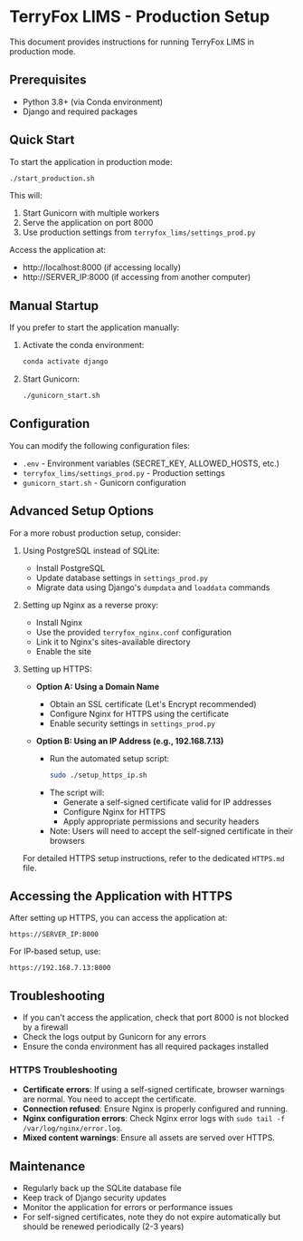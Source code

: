 # TerryFox LIMS - Production Setup

This document provides instructions for running TerryFox LIMS in production mode.

## Prerequisites

- Python 3.8+ (via Conda environment)
- Django and required packages

## Quick Start

To start the application in production mode:

```bash
./start_production.sh
```

This will:
1. Start Gunicorn with multiple workers
2. Serve the application on port 8000
3. Use production settings from `terryfox_lims/settings_prod.py`

Access the application at:
- http://localhost:8000 (if accessing locally)
- http://SERVER_IP:8000 (if accessing from another computer)

## Manual Startup

If you prefer to start the application manually:

1. Activate the conda environment:
   ```bash
   conda activate django
   ```

2. Start Gunicorn:
   ```bash
   ./gunicorn_start.sh
   ```

## Configuration

You can modify the following configuration files:

- `.env` - Environment variables (SECRET_KEY, ALLOWED_HOSTS, etc.)
- `terryfox_lims/settings_prod.py` - Production settings
- `gunicorn_start.sh` - Gunicorn configuration

## Advanced Setup Options

For a more robust production setup, consider:

1. Using PostgreSQL instead of SQLite:
   - Install PostgreSQL
   - Update database settings in `settings_prod.py`
   - Migrate data using Django's `dumpdata` and `loaddata` commands

2. Setting up Nginx as a reverse proxy:
   - Install Nginx
   - Use the provided `terryfox_nginx.conf` configuration
   - Link it to Nginx's sites-available directory
   - Enable the site

3. Setting up HTTPS:
   - **Option A: Using a Domain Name**
     - Obtain an SSL certificate (Let's Encrypt recommended)
     - Configure Nginx for HTTPS using the certificate
     - Enable security settings in `settings_prod.py`
     
   - **Option B: Using an IP Address (e.g., 192.168.7.13)**
     - Run the automated setup script:
       ```bash
       sudo ./setup_https_ip.sh
       ```
     - The script will:
       - Generate a self-signed certificate valid for IP addresses
       - Configure Nginx for HTTPS
       - Apply appropriate permissions and security headers
     - Note: Users will need to accept the self-signed certificate in their browsers

   For detailed HTTPS setup instructions, refer to the dedicated `HTTPS.md` file.

## Accessing the Application with HTTPS

After setting up HTTPS, you can access the application at:
```
https://SERVER_IP:8000
```

For IP-based setup, use:
```
https://192.168.7.13:8000
```

## Troubleshooting

- If you can't access the application, check that port 8000 is not blocked by a firewall
- Check the logs output by Gunicorn for any errors
- Ensure the conda environment has all required packages installed

### HTTPS Troubleshooting

- **Certificate errors**: If using a self-signed certificate, browser warnings are normal. You need to accept the certificate.
- **Connection refused**: Ensure Nginx is properly configured and running.
- **Nginx configuration errors**: Check Nginx error logs with `sudo tail -f /var/log/nginx/error.log`.
- **Mixed content warnings**: Ensure all assets are served over HTTPS.

## Maintenance

- Regularly back up the SQLite database file
- Keep track of Django security updates
- Monitor the application for errors or performance issues
- For self-signed certificates, note they do not expire automatically but should be renewed periodically (2-3 years) 